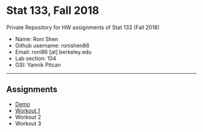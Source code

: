 # Stat 133, Fall 2018

Private Repository for HW assignments of Stat 133 (Fall 2018)

- Name: Roni Shen
- Github username: ronishen86
- Email: roni86 [at] berkeley.edu
- Lab section: 104
- GSI: Yannik Pitcan

-----

## Assignments

- [Demo](demo)
- [Workout 1](workout1)
- Workout 2
- Workout 3


